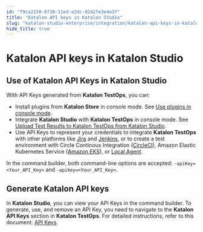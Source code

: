 ```yaml
---
id: "f9ca2150-0738-11ed-a2dc-0242fe3e4a3f"
title: "Katalon API keys in Katalon Studio"
slug: "katalon-studio-enterprise/integration/katalon-api-keys-in-katalon-studio"
hide_title: true
---
```


# <a id="id_1" class="anchor_top_offset"/><a id="ariaid-title1" class="anchor_top_offset"/>Katalon API keys in Katalon Studio


## Use of Katalon API Keys in Katalon Studio

<div xmlns="http://www.w3.org/1999/xhtml" className="p">With API Keys generated from <strong className="ph b">Katalon TestOps</strong>,
  you can: <ul className="ul"><li className="li">Install plugins from <strong className="ph b">Katalon Store</strong> in console mode. See <a className="xref" href="/docs/katalon-studio-enterprise/extend-katalon-studio/katalon-studio-plugins/using-plugins#id_9">Use plugins in console mode</a>.</li><li className="li">Integrate <strong className="ph b">Katalon Studio</strong> with <strong className="ph b">Katalon TestOps</strong> in console mode. See <a className="xref" href="/docs/katalon-studio-enterprise/integration/testops-integration/upload-test-results-to-katalon-testops-from-katalon-studio">Upload Test Results to Katalon TestOps from Katalon Studio</a>.</li><li className="li">Use API Keys to represent your credentials to integrate <strong className="ph b">Katalon TestOps</strong> with other platforms like <a className="xref" href="/docs/katalon-testops/integrations/enable-katalon-testops---jira-integration-for-test-management">Jira</a> and <a className="xref" href="/docs/katalon-testops/integrations/jenkins-integration">Jenkins</a>, or to create a test environment with Circle Continous Integration (<a className="xref" href="/docs/katalon-testops/remote-execution/circleci-test-environments">CircleCI</a>), Amazon Elastic Kubernetes Service (<a className="xref" href="/docs/katalon-testops/remote-execution/kubernetes-test-environments">Amazon EKS</a>), or <a className="xref" href="/docs/katalon-testops/remote-execution/local-test-environments/create-a-local-test-environment-with-an-agent">Local Agent</a>.</li></ul>In the command builder, both command-line options are accepted:
  <code className="ph codeph">-apiKey=&lt;Your_API_Key&gt;</code> and
  <code className="ph codeph">-apikey=&lt;Your_API_Key&gt;</code>.</div>

## Generate Katalon API keys

<p xmlns="http://www.w3.org/1999/xhtml" className="p">In <strong className="ph b">Katalon Studio</strong>, you can view your API Keys in the command builder. To generate, use, and remove an API Key, you need to navigate to the <strong className="ph b">Katalon API Keys</strong> section in <strong className="ph b">Katalon TestOps</strong>. For detailed instructions, refer to this document: <a className="xref" href="/docs/katalon-testops/settings/katalon-api-key-in-katalon-testops">API Keys</a>.</p> 
